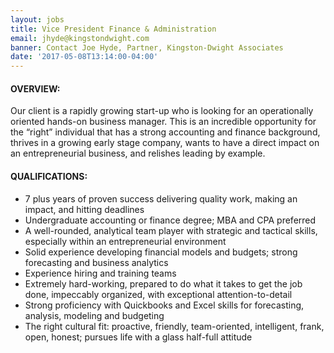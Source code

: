 ```yaml
---
layout: jobs
title: Vice President Finance & Administration
email: jhyde@kingstondwight.com
banner: Contact Joe Hyde, Partner, Kingston-Dwight Associates
date: '2017-05-08T13:14:00-04:00'
---
```


#### OVERVIEW:

Our client is a rapidly growing start-up who is looking for an operationally oriented hands-on business manager. This is an incredible opportunity for the “right” individual that has a strong accounting and finance background, thrives in a growing early stage company, wants to have a direct impact on an entrepreneurial business, and relishes leading by example. 

#### QUALIFICATIONS:

- 7 plus years of proven success delivering quality work, making an impact, and hitting deadlines
- Undergraduate accounting or finance degree; MBA and CPA preferred
- A well-rounded, analytical team player with  strategic and tactical skills, especially within an entrepreneurial environment 
- Solid experience developing financial models and budgets; strong forecasting and business analytics 
- Experience hiring and training teams
- Extremely hard-working, prepared to do what it takes to get the job done, impeccably organized, with exceptional attention-to-detail 
- Strong proficiency with Quickbooks and Excel skills for forecasting, analysis, modeling and budgeting 
- The right cultural fit: proactive, friendly, team-oriented, intelligent, frank, open, honest; pursues life with a glass half-full attitude 
